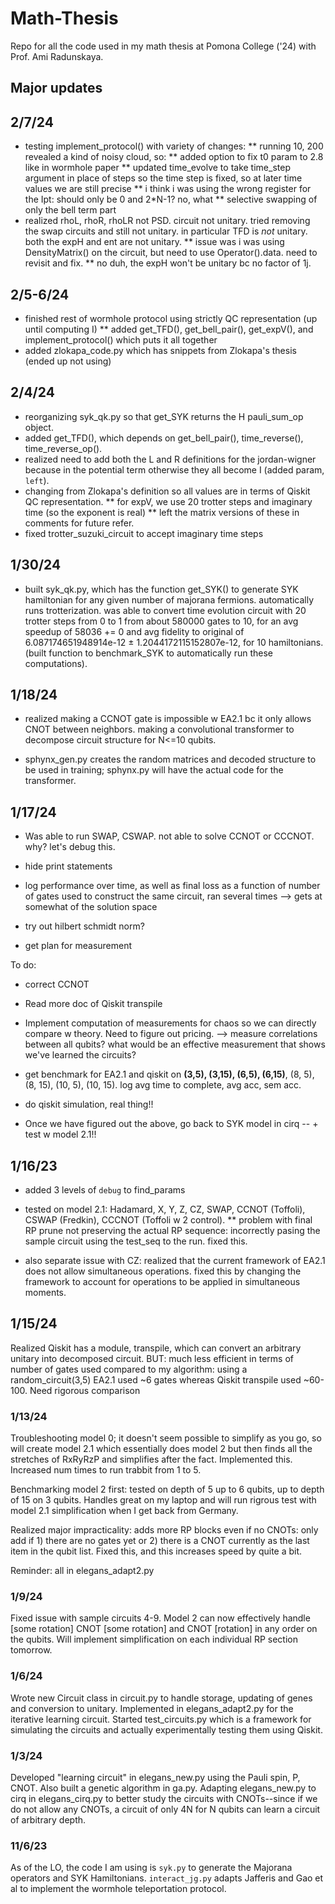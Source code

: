 # Math-Thesis
Repo for all the code used in my math thesis at Pomona College ('24) with Prof. Ami Radunskaya.

## Major updates

## 2/7/24
* testing implement_protocol() with variety of changes:
** running 10, 200 revealed a kind of noisy cloud, so:
** added option to fix t0 param to 2.8 like in wormhole paper
** updated time_evolve to take time_step argument in place of steps so the time step is fixed, so at later time values we are still precise
** i think i was using the wrong register for the Ipt: should only be 0 and 2*N-1? no, what
** selective swapping of only the bell term part
* realized rhoL, rhoR, rhoLR not PSD. circuit not unitary. tried removing the swap circuits and still not unitary. in particular TFD is *not* unitary. both the expH and ent are not unitary. 
** issue was i was using DensityMatrix() on the circuit, but need to use Operator().data. need to revisit and fix.
** no duh, the expH won't be unitary bc no factor of 1j. 
 

## 2/5-6/24
* finished rest of wormhole protocol using strictly QC representation (up until computing I)
** added get_TFD(), get_bell_pair(), get_expV(), and implement_protocol() which puts it all together
* added zlokapa_code.py which has snippets from Zlokapa's thesis (ended up not using)

## 2/4/24
* reorganizing syk_qk.py so that get_SYK returns the H pauli_sum_op object.
* added get_TFD(), which depends on get_bell_pair(), time_reverse(), time_reverse_op().
* realized need to add both the L and R definitions for the jordan-wigner because in the potential term otherwise they all become I (added param, ```left```).
* changing from Zlokapa's definition so all values are in terms of Qiskit QC representation.
** for expV, we use 20 trotter steps and imaginary time (so the exponent is real)
** left the matrix versions of these in comments for future refer.
* fixed trotter_suzuki_circuit to accept imaginary time steps


## 1/30/24
* built syk_qk.py, which has the function get_SYK() to generate SYK hamiltonian for any given number of majorana fermions. automatically runs trotterization. was able to convert time evolution circuit with 20 trotter steps from 0 to 1 from about 580000 gates to 10, for an avg speedup of 58036 += 0 and avg fidelity to original of 6.087174651948914e-12 ± 1.2044172115152807e-12, for 10 hamiltonians. (built function to benchmark_SYK to automatically run these computations).

## 1/18/24
* realized making a CCNOT gate is impossible w EA2.1 bc it only allows CNOT between neighbors. making a convolutional transformer to decompose circuit structure for N<=10 qubits.

* sphynx_gen.py creates the random matrices and decoded structure to be used in training; sphynx.py will have the actual code for the transformer.

## 1/17/24
* Was able to run SWAP, CSWAP. not able to solve CCNOT or CCCNOT. why? let's debug this.

* hide print statements

* log performance over time, as well as final loss as a function of number of gates used to construct the same circuit, ran several times --> gets at somewhat of the solution space

* try out hilbert schmidt norm?

* get plan for measurement

To do:
* correct CCNOT

* Read more doc of Qiskit transpile

* Implement computation of measurements for chaos so we can directly compare w theory. Need to figure out pricing. --> measure correlations between all qubits? what would be an effective measurement that shows we've learned the circuits?

* get benchmark for EA2.1 and qiskit on **(3,5), (3,15), (6,5), (6,15)**, (8, 5), (8, 15), (10, 5), (10, 15). log avg time to complete, avg acc, sem acc. 

* do qiskit simulation, real thing!!

* Once we have figured out the above, go back to SYK model in cirq -- + test w model 2.1!!


## 1/16/23
* added 3 levels of ```debug``` to find_params
* tested on model 2.1: Hadamard, X, Y, Z, CZ, SWAP, CCNOT (Toffoli), CSWAP (Fredkin), CCCNOT (Toffoli w 2 control). 
** problem with final RP prune not preserving the actual RP sequence: incorrectly pasing the sample circuit using the test_seq to the run. fixed this.

 * also separate issue with CZ: realized that the current framework of EA2.1 does not allow simultaneous operations. fixed this by changing the framework to account for operations to be applied in simultaneous moments. 

## 1/15/24
Realized Qiskit has a module, transpile, which can convert an arbitrary unitary into decomposed circuit. BUT: much less efficient in terms of number of gates used compared to my algorithm: using a random_circuit(3,5) EA2.1 used ~6 gates whereas Qiskit transpile used ~60-100. Need rigorous comparison


### 1/13/24
Troubleshooting model 0; it doesn't seem possible to simplify as you go, so will create model 2.1 which essentially does model 2 but then finds all the stretches of RxRyRzP and simplifies after the fact. Implemented this. Increased num times to run trabbit from 1 to 5.

Benchmarking model 2 first: tested on depth of 5 up to 6 qubits, up to depth of 15 on 3 qubits. Handles great on my laptop and will run rigrous test with model 2.1 simplification when I get back from Germany. 

Realized major impracticality: adds more RP blocks even if no CNOTs: only add if 1) there are no gates yet or 2) there is a CNOT currently as the last item in the qubit list. Fixed this, and this increases speed by quite a bit.

Reminder: all in elegans_adapt2.py

### 1/9/24
Fixed issue with sample circuits 4-9. Model 2 can now effectively handle [some rotation] CNOT [some rotation] and CNOT [rotation] in any order on the qubits. Will implement simplification on each individual RP section tomorrow.
 

### 1/6/24
Wrote new Circuit class in circuit.py to handle storage, updating of genes and conversion to unitary. Implemented in elegans_adapt2.py for the iterative learning circuit. Started test_circuits.py which is a framework for simulating the circuits and actually experimentally testing them using Qiskit.

### 1/3/24
Developed "learning circuit" in elegans_new.py using the Pauli spin, P, CNOT. Also built a genetic algorithm in ga.py. Adapting elegans_new.py to cirq in elegans_cirq.py to better study the circuits with CNOTs--since if we do not allow any CNOTs, a circuit of only 4N for N qubits can learn a circuit of arbitrary depth.


### 11/6/23
As of the LO, the code I am using is ```syk.py``` to generate the Majorana operators and SYK Hamiltonians. ```interact_jg.py``` adapts Jafferis and Gao et al to implement the wormhole teleportation protocol. 
